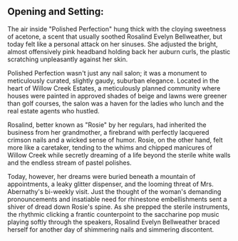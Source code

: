 ## Opening and Setting:

The air inside "Polished Perfection" hung thick with the cloying sweetness of acetone, a scent that usually soothed Rosalind Evelyn Bellweather, but today felt like a personal attack on her sinuses. She adjusted the bright, almost offensively pink headband holding back her auburn curls, the plastic scratching unpleasantly against her skin.

Polished Perfection wasn't just any nail salon; it was a monument to meticulously curated, slightly gaudy, suburban elegance. Located in the heart of Willow Creek Estates, a meticulously planned community where houses were painted in approved shades of beige and lawns were greener than golf courses, the salon was a haven for the ladies who lunch and the real estate agents who hustled.

Rosalind, better known as "Rosie" by her regulars, had inherited the business from her grandmother, a firebrand with perfectly lacquered crimson nails and a wicked sense of humor. Rosie, on the other hand, felt more like a caretaker, tending to the whims and chipped manicures of Willow Creek while secretly dreaming of a life beyond the sterile white walls and the endless stream of pastel polishes.

Today, however, her dreams were buried beneath a mountain of appointments, a leaky glitter dispenser, and the looming threat of Mrs. Abernathy's bi-weekly visit. Just the thought of the woman's demanding pronouncements and insatiable need for rhinestone embellishments sent a shiver of dread down Rosie's spine. As she prepped the sterile instruments, the rhythmic clicking a frantic counterpoint to the saccharine pop music playing softly through the speakers, Rosalind Evelyn Bellweather braced herself for another day of shimmering nails and simmering discontent.
